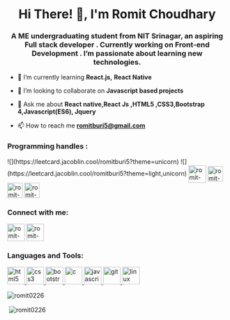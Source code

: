 <h1 align="center">Hi There! 👋, I'm Romit Choudhary</h1>
<h3 align="center">A ME undergraduating student from NIT Srinagar, an aspiring Full stack developer . Currently working on Front-end Development . I’m passionate about learning new technologies.</h3>



<!--- 🔭 I’m currently working on [](https://github.com/naina25/SimonGame)-->

- 🌱 I’m currently learning **React.js,** **React Native**

- 👯 I’m looking to collaborate on **Javascript based projects**

- 💬 Ask me about **React native,React Js ,HTML5 ,CSS3,Bootstrap 4,Javascript(ES6), Jquery**

- 📫 How to reach me **romitburi5@gmail.com**


 <h3 align="left"> Programming handles :</h3>
 ![](https://leetcard.jacoblin.cool/romitburi5?theme=unicorn)
![](https://leetcard.jacoblin.cool/romitburi5?theme=light,unicorn)
  <a href="https://www.hackerrank.com/romit0226" target="blank"><img align="center"   src=https://upload.wikimedia.org/wikipedia/commons/thumb/6/65/HackerRank_logo.png/768px-HackerRank_logo.png alt="romit-choudhary-810794165" height="40" width="40" /></a>
<a href="https://www.codechef.com/users/romit0226" target="blank"><img align="center"  src=https://lh3.googleusercontent.com/xM-xpo2304QX11xputm_cILYJCBshgGgYtVEP7q5HS9NFXNvQo6-BJHmi2lzEXC8dStqHHHn0TMT197IJJJ7St4bitI=s1080 alt="romit-choudhary-810794165" height="35" width="35" /></a>
 <a href="https://www.hackerearth.com/@romit14" target="blank"><img align="center"   src=https://upload.wikimedia.org/wikipedia/commons/thumb/e/e8/HackerEarth_logo.png/220px-HackerEarth_logo.png alt="romit-choudhary-810794165" height="35" width="35" /></a>
 <a href="https://leetcode.com/romitburi5/" target="blank"><img align="center"   src=https://upload.wikimedia.org/wikipedia/commons/1/19/LeetCode_logo_black.png alt="romit-choudhary-810794165" height="35" width="35" /></a>
 


<p align="left">
<h3 align="left">Connect with me:</h3>
<a href="https://linkedin.com/in/romit-choudhary-810794165/" target="blank"><img align="center"  src="https://img.icons8.com/dusk/64/000000/linkedin.png" alt="romit-choudhary-810794165" height="40" width="40" /></a>
<a href="https://twitter.com/RomitChoudhary8" target="blank"><img align="center"   src="https://img.icons8.com/plasticine/64/000000/twitter--v2.png" alt="romit-choudhary-810794165" height="40" width="40" /></a>

</p>

<h3 align="left">Languages and Tools:</h3>
<p align="left"><a href="https://www.w3.org/html/" target="_blank"> <img src="https://img.icons8.com/nolan/64/html-5.png" alt="html5" width="40" height="40"/> </a><a href="https://www.w3schools.com/css/" target="_blank"> <img src="https://img.icons8.com/dusk/64/000000/css3.png" alt="css3" width="40" height="40"/> </a> <a href="https://getbootstrap.com" target="_blank"> <img src="https://img.icons8.com/color/48/000000/bootstrap.png" alt="bootstrap" width="40" height="40"/> </a> <a href="https://www.cprogramming.com/" target="_blank"> <img src="https://img.icons8.com/color/48/000000/c-plus-plus-logo.png" alt="c" width="40" height="40"/> </a><a href="https://developer.mozilla.org/en-US/docs/Web/JavaScript" target="_blank"> <img src="https://img.icons8.com/dusk/64/000000/javascript.png" alt="javascript" width="40" height="40"/> </a> <a href="https://git-scm.com/" target="_blank"> <img src="https://www.vectorlogo.zone/logos/git-scm/git-scm-icon.svg" alt="git" width="40" height="40"/> </a> <a href="https://www.linux.org/" target="_blank"> <img src="https://img.icons8.com/dusk/64/000000/linux.png" alt="linux" width="40" height="40"/> </a> </p>

<p><img align="left" src="https://github-readme-stats.vercel.app/api/top-langs/?username=romit0226&layout=compact&theme=nightowl" alt="romit0226" /></p>
<br \>
<p>&nbsp;<img align="center" src="https://github-readme-stats.vercel.app/api?username=romit0226&show_icons=true&theme=nightowl" alt="romit0226" /></p>
